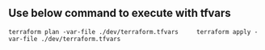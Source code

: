 ## Use below command to execute with tfvars
` terraform plan -var-file ./dev/terraform.tfvars    
terraform apply -var-file ./dev/terraform.tfvars `
